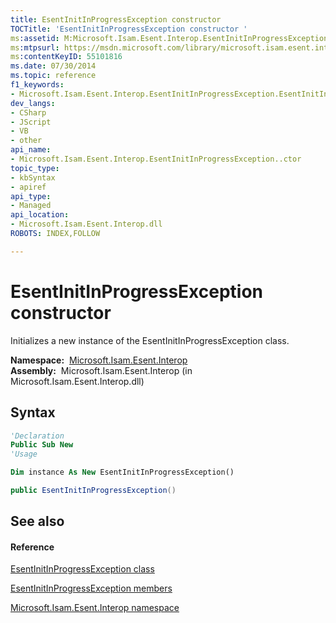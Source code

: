 ```yaml
---
title: EsentInitInProgressException constructor 
TOCTitle: 'EsentInitInProgressException constructor '
ms:assetid: M:Microsoft.Isam.Esent.Interop.EsentInitInProgressException.#ctor
ms:mtpsurl: https://msdn.microsoft.com/library/microsoft.isam.esent.interop.esentinitinprogressexception.esentinitinprogressexception(v=EXCHG.10)
ms:contentKeyID: 55101816
ms.date: 07/30/2014
ms.topic: reference
f1_keywords:
- Microsoft.Isam.Esent.Interop.EsentInitInProgressException.EsentInitInProgressException
dev_langs:
- CSharp
- JScript
- VB
- other
api_name: 
- Microsoft.Isam.Esent.Interop.EsentInitInProgressException..ctor
topic_type: 
- kbSyntax
- apiref
api_type: 
- Managed
api_location: 
- Microsoft.Isam.Esent.Interop.dll
ROBOTS: INDEX,FOLLOW

---
```


# EsentInitInProgressException constructor

Initializes a new instance of the EsentInitInProgressException class.

**Namespace:**  [Microsoft.Isam.Esent.Interop](./microsoft.isam.esent.interop-namespace.md)  
**Assembly:**  Microsoft.Isam.Esent.Interop (in Microsoft.Isam.Esent.Interop.dll)

## Syntax

``` vb
'Declaration
Public Sub New
'Usage

Dim instance As New EsentInitInProgressException()
```

``` csharp
public EsentInitInProgressException()
```

## See also

#### Reference

[EsentInitInProgressException class](./esentinitinprogressexception-class.md)

[EsentInitInProgressException members](./esentinitinprogressexception-members.md)

[Microsoft.Isam.Esent.Interop namespace](./microsoft.isam.esent.interop-namespace.md)